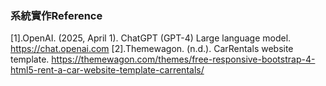 ### 系統實作Reference
\[1\].OpenAI. (2025, April 1). ChatGPT (GPT-4) Large language model. https://chat.openai.com
[2].Themewagon. (n.d.). CarRentals website template. https://themewagon.com/themes/free-responsive-bootstrap-4-html5-rent-a-car-website-template-carrentals/
